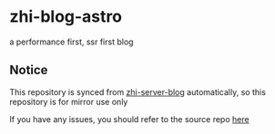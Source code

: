 # zhi-blog-astro

a performance first, ssr first blog

## Notice

This repository is synced from [zhi-server-blog](https://github.com/terwer/zhi/tree/main/apps/zhi-blog-astro) automatically, so this repository is for mirror use only

If you have any issues, you should refer to the source repo [here](https://github.com/terwer/zhi/tree/main/apps/zhi-blog-astro)
